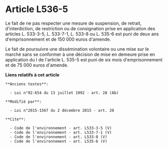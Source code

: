 # Article L536-5

Le fait de ne pas respecter une mesure de suspension, de retrait, d'interdiction, de restriction ou de consignation prise en
application des articles L. 533-3-5, L. 533-7-1, L. 533-8 ou L. 535-6 est puni de deux ans d'emprisonnement et de 150 000
euros d'amende. 

Le fait de poursuivre une dissémination volontaire ou une mise sur le marché sans se conformer à une décision de mise en
demeure prise en application du I de l'article L. 535-5 est puni de six mois d'emprisonnement et de 75 000 euros d'amende.

**Liens relatifs à cet article**

	**Anciens textes**:

	  - Loi n°92-654 du 13 juillet 1992 - art. 28 (Ab)

	**Modifié par**:

	  - Loi n°2015-1567 du 2 décembre 2015 - art. 20

	**Cite**:

	  - Code de l'environnement - art. L533-3-5 (V)
	  - Code de l'environnement - art. L533-7-1 (V)
	  - Code de l'environnement - art. L533-8 (V)
	  - Code de l'environnement - art. L535-6 (V)
